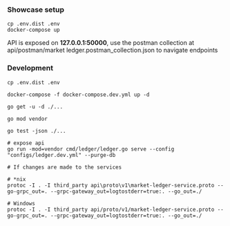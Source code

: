 ### Showcase setup 
    
    cp .env.dist .env
    docker-compose up
    
    
API is exposed on **127.0.0.1:50000**, use the postman collection at api/postman/market ledger.postman_collection.json to navigate endpoints


### Development

    cp .env.dist .env
    
    docker-compose -f docker-compose.dev.yml up -d
    
    go get -u -d ./...
    
    go mod vendor
    
    go test -json ./...
    
    # expose api
    go run -mod=vendor cmd/ledger/ledger.go serve --config "configs/ledger.dev.yml" --purge-db
    
    # If changes are made to the services
    
    # *nix
    protoc -I . -I third_party api\proto\v1\market-ledger-service.proto --go-grpc_out=. --grpc-gateway_out=logtostderr=true:. --go_out=./
    
    # Windows
    protoc -I . -I third_party api/proto/v1/market-ledger-service.proto --go-grpc_out=. --grpc-gateway_out=logtostderr=true:. --go_out=./
    
    
    
    